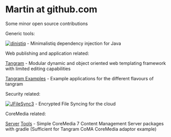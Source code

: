 # Martin at github.com

Some minor open source contributions

Generic tools:

[![dinistiq](https://raw.github.com/mgoellnitz/dinistiq/master/doc/dinistiq.png)](http://mgoellnitz.github.io/dinistiq/) - Minimalistiq dependency injection for Java

Web publishing and application related:

[Tangram](https://github.com/mgoellnitz/tangram/) - Modular dynamic and object oriented web templating framework with limited editing capabilities

[Tangram Examples](https://github.com/mgoellnitz/tangram-examples/) - Example applications for the different flavours of tangram

Security related:

[![JFileSync3](https://github.com/mgoellnitz/JFileSync3/blob/master/ubuntu/JFileSync3.png)](https://github.com/mgoellnitz/JFileSync3) - Encrypted File Syncing for the cloud

CoreMedia related:

[Server](https://github.com/mgoellnitz/cm-cms-webapp/) [Tools](https://github.com/mgoellnitz/cm-cms-tools/) - Simple CoreMedia 7 Content Management Server packages with gradle (Sufficient for Tangram CoMA CoreMedia adaptor example)
